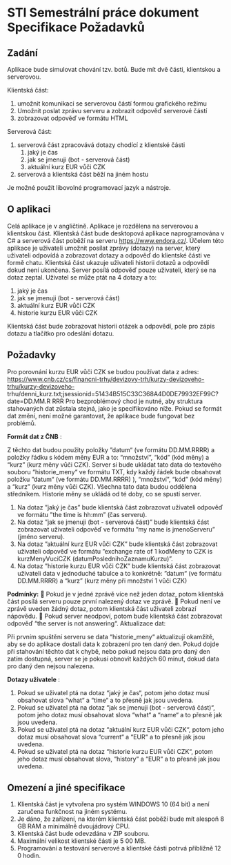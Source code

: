 # STI Semestrální práce dokument Specifikace Požadavků


## Zadání

Aplikace bude simulovat chování tzv. botů. Bude mít dvě části, klientskou a serverovou.

Klientská část:

1. umožnit komunikaci se serverovou částí formou grafického režimu
2. Umožnit poslat zprávu serveru a zobrazit odpověď serverové částí
3. zobrazovat odpověď ve formátu HTML

Serverová část:

1. serverová část zpracovává dotazy chodící z klientské části
    1. jaký je čas
    2. jak se jmenuji (bot - serverová část)
    3. aktuální kurz EUR vůči CZK
2. serverová a klientská část běží na jiném hostu

Je možné použít libovolné programovací jazyk a nástroje.


## O aplikaci

Celá aplikace je v angličtině. Aplikace je rozdělena na serverovou a klientskou část.
Klientská část bude desktopová aplikace naprogramována v C# a serverová část poběží na
serveru https://www.endora.cz/. Účelem této aplikace je uživateli umožnit posílat zprávy
(dotazy) na server, který uživateli odpovídá a zobrazovat dotazy a odpověď do klientské části
ve formě chatu. Klientská část ukazuje uživateli historii dotazů a odpovědí dokud není
ukončena. Server posílá odpověď pouze uživateli, který se na dotaz zeptal. Uživatel se může
ptát na 4 dotazy a to:

1. jaký je čas
2. jak se jmenuji (bot - serverová část)
3. aktuální kurz EUR vůči CZK
4. historie kurzu EUR vůči CZK

Klientská část bude zobrazovat historii otázek a odpovědí, pole pro zápis dotazu a tlačítko
pro odeslání dotazu.


## Požadavky

Pro porovnání kurzu EUR vůči CZK se budou používat data z adres:
https://www.cnb.cz/cs/financni-trhy/devizovy-trh/kurzy-devizoveho-trhu/kurzy-devizoveho-
trhu/denni_kurz.txt;jsessionid=51434B515C33C368A4D0DE79932EF99C?date=DD.MM.R
RRR
Pro bezproblémový chod je nutné, aby struktura stahovaných dat zůstala stejná, jako je
specifikováno níže. Pokud se formát dat změní, není možné garantovat, že aplikace bude
fungovat bez problémů.

**Formát dat z ČNB** :

Z těchto dat budou použity položky ”datum“ (ve formátu DD.MM.RRRR) a položky řádku
s kódem měny EUR a to:
“množství”, “kód” (kód měny) a “kurz” (kurz měny vůči CZK).
Server si bude ukládat tato data do textového souboru “historie_meny“ ve formátu TXT, kdy
každý řádek bude obsahovat položku ”datum“ (ve formátu DD.MM.RRRR) ), “množství”,
“kód” (kód měny) a “kurz” (kurz měny vůči CZK). Všechna tato data budou oddělena
středníkem. Historie měny se ukládá od té doby, co se spustí server.

1. Na dotaz ”jaký je čas” bude klientská část zobrazovat uživateli odpověď ve formátu
    ”the time is hh:mm” (čas serveru).
2. Na dotaz ”jak se jmenuji (bot - serverová část)” bude klientská část zobrazovat
    uživateli odpověď ve formátu ”my name is jmenoServeru” (jméno serveru).
3. Na dotaz ”aktuální kurz EUR vůči CZK” bude klientská část zobrazovat uživateli
    odpověď ve formátu ”exchange rate of 1 kodMeny to CZK is kurzMenyVuciCZK
    (datumPoslednihoZaznamuKurzu)”.
4. Na dotaz ”historie kurzu EUR vůči CZK” bude klientská část zobrazovat uživateli
    data v jednoduché tabulce a to konkrétně:
    ”datum“ (ve formátu DD.MM.RRRR) a “kurz” (kurz měny při množství 1 vůči CZK)

**Podmínky:**
 Pokud je v jedné zprávě více než jeden dotaz, potom klientská část posílá serveru
pouze první nalezený dotaz ve zprávě.
 Pokud není ve zprávě uveden žádný dotaz, potom klientská část uživateli zobrazí
nápovědu.
 Pokud server neodpoví, potom bude klientská část zobrazovat odpověď “the server is
not answering“.
Aktualizace dat:

Při prvním spuštění serveru se data “historie_meny“ aktualizují okamžitě, aby se do aplikace
dostali data k zobrazení pro ten daný den. Pokud dojde při stahování těchto dat k chybě, nebo
pokud nejsou data pro daný den zatím dostupná, server se je pokusí obnovit každých 60
minut, dokud data pro daný den nejsou nalezena.

**Dotazy uživatele** :

1. Pokud se uživatel ptá na dotaz “jaký je čas“, potom jeho dotaz musí obsahovat slova
    “what“ a “time“ a to přesně jak jsou uvedena.
2. Pokud se uživatel ptá na dotaz “jak se jmenuji (bot - serverová část)“, potom jeho
    dotaz musí obsahovat slova “what“ a “name“ a to přesně jak jsou uvedena.
3. Pokud se uživatel ptá na dotaz “aktuální kurz EUR vůči CZK“, potom jeho dotaz
    musí obsahovat slova “current“ a “EUR“ a to přesně jak jsou uvedena.
4. Pokud se uživatel ptá na dotaz “historie kurzu EUR vůči CZK“, potom jeho dotaz
    musí obsahovat slova, “history“ a “EUR“ a to přesně jak jsou uvedena.


## Omezení a jiné specifikace

1. Klientská část je vytvořena pro systém WINDOWS 10 (64 bit) a není zaručena
    funkčnost na jiném systému.
2. Je dáno, že zařízení, na kterém klientská část poběží bude mít alespoň 8 GB RAM a
    minimálně dvoujádrový CPU.
3. Klientská část bude odevzdána v ZIP souboru.
4. Maximální velikost klientské části je 5 00 MB.
5. Programování a testování serverové a klientské části potrvá přibližně 12 0 hodin.
